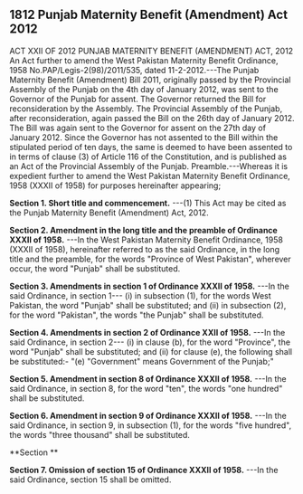 ## 1812 Punjab Maternity Benefit (Amendment) Act 2012
 
ACT XXII OF 2012
PUNJAB MATERNITY BENEFIT (AMENDMENT) ACT, 2012
An Act further to amend the West Pakistan Maternity Benefit
Ordinance, 1958
No.PAP/Legis-2(98)/2011/535, dated 11-2-2012.---The Punjab Maternity Benefit (Amendment) Bill 2011, originally passed by the Provincial Assembly of the Punjab on the 4th day of January 2012, was sent to the Governor of the Punjab for assent. The Governor returned the Bill for reconsideration by the Assembly. The Provincial Assembly of the Punjab, after reconsideration, again passed the Bill on the 26th day of January 2012. The Bill was again sent to the Governor for assent
on the 27th day of January 2012. Since the Governor has not assented to the Bill within the stipulated period of ten days, the same is deemed to have been assented to in terms of clause (3) of Article 116 of the Constitution, and is published as an Act of the Provincial Assembly of the Punjab.
Preamble.---Whereas it is expedient further to amend the West Pakistan Maternity Benefit Ordinance, 1958 (XXXII of 1958) for purposes hereinafter appearing;

**Section 1. Short title and commencement.**
---(1) This Act may be cited as the Punjab Maternity Benefit (Amendment) Act, 2012.

 

**Section 2. Amendment in the long title and the preamble of Ordinance XXXII of 1958.**
---In the West Pakistan Maternity Benefit Ordinance, 1958 (XXXII of 1958), hereinafter referred to as the said Ordinance, in the long title and the preamble, for the words "Province of West Pakistan", wherever occur, the word "Punjab" shall be substituted.

 

**Section 3. Amendments in section 1 of Ordinance XXXII of 1958.**
---In the said Ordinance, in section 1---
   (i) in subsection (1), for the words West Pakistan, the word "Punjab" shall be substituted; and
   (ii) in subsection (2), for the word "Pakistan", the words "the Punjab" shall be substituted.

 

**Section 4. Amendments in section 2 of Ordinance XXII of 1958.**
---In the said Ordinance, in section 2---
   (i) in clause (b), for the word "Province", the word "Punjab" shall be substituted; and
   (ii) for clause (e), the following shall be substituted:-
   "(e) "Government" means Government of the Punjab;"

 

**Section 5. Amendment in section 8 of Ordinance XXXII of 1958.**
---In the said Ordinance, in section 8, for the word "ten", the words "one hundred" shall be substituted.

 

**Section 6. Amendment in section 9 of Ordinance XXXII of 1958.**
---In the said Ordinance, in section 9, in subsection (1), for the words "five hundred", the words "three thousand" shall be substituted.

**Section  **


**Section 7. Omission of section 15 of Ordinance XXXII of 1958.**
---In the said Ordinance, section 15 shall be omitted.

